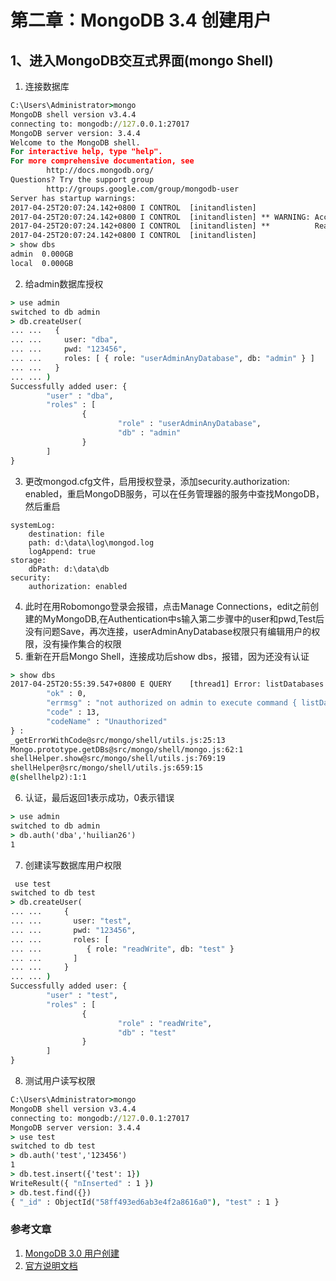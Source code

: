 # 第二章：MongoDB 3.4 创建用户
## 1、进入MongoDB交互式界面(mongo Shell)
1. 连接数据库
```bat
C:\Users\Administrator>mongo
MongoDB shell version v3.4.4
connecting to: mongodb://127.0.0.1:27017
MongoDB server version: 3.4.4
Welcome to the MongoDB shell.
For interactive help, type "help".
For more comprehensive documentation, see
        http://docs.mongodb.org/
Questions? Try the support group
        http://groups.google.com/group/mongodb-user
Server has startup warnings:
2017-04-25T20:07:24.142+0800 I CONTROL  [initandlisten]
2017-04-25T20:07:24.142+0800 I CONTROL  [initandlisten] ** WARNING: Access control is not enabled for the database.
2017-04-25T20:07:24.142+0800 I CONTROL  [initandlisten] **          Read and write access to data and configuration is unrestricted.
2017-04-25T20:07:24.142+0800 I CONTROL  [initandlisten]
> show dbs
admin  0.000GB
local  0.000GB
```
2. 给admin数据库授权
```bat
> use admin
switched to db admin
> db.createUser(
... ...   {
... ...     user: "dba",
... ...     pwd: "123456",
... ...     roles: [ { role: "userAdminAnyDatabase", db: "admin" } ]
... ...   }
... ... )
Successfully added user: {
        "user" : "dba",
        "roles" : [
                {
                        "role" : "userAdminAnyDatabase",
                        "db" : "admin"
                }
        ]
}
```
3. 更改mongod.cfg文件，启用授权登录，添加security.authorization: enabled，重启MongoDB服务，可以在任务管理器的服务中查找MongoDB，然后重启
```
systemLog:
    destination: file
    path: d:\data\log\mongod.log
    logAppend: true
storage:
    dbPath: d:\data\db
security:
    authorization: enabled
```
4. 此时在用Robomongo登录会报错，点击Manage Connections，edit之前创建的MyMongoDB,在Authentication中s输入第二步骤中的user和pwd,Test后没有问题Save，再次连接，userAdminAnyDatabase权限只有编辑用户的权限，没有操作集合的权限
5. 重新在开启Mongo Shell，连接成功后show dbs，报错，因为还没有认证
```bat
> show dbs
2017-04-25T20:55:39.547+0800 E QUERY    [thread1] Error: listDatabases failed:{
        "ok" : 0,
        "errmsg" : "not authorized on admin to execute command { listDatabases: 1.0 }",
        "code" : 13,
        "codeName" : "Unauthorized"
} :
_getErrorWithCode@src/mongo/shell/utils.js:25:13
Mongo.prototype.getDBs@src/mongo/shell/mongo.js:62:1
shellHelper.show@src/mongo/shell/utils.js:769:19
shellHelper@src/mongo/shell/utils.js:659:15
@(shellhelp2):1:1
```
6. 认证，最后返回1表示成功，0表示错误
```bat
> use admin
switched to db admin
> db.auth('dba','huilian26')
1
```
7. 创建读写数据库用户权限
```bat
 use test
switched to db test
> db.createUser(
... ...     {
... ...       user: "test",
... ...       pwd: "123456",
... ...       roles: [
... ...          { role: "readWrite", db: "test" }
... ...       ]
... ...     }
... ... )
Successfully added user: {
        "user" : "test",
        "roles" : [
                {
                        "role" : "readWrite",
                        "db" : "test"
                }
        ]
}
```
8. 测试用户读写权限
```bat
C:\Users\Administrator>mongo
MongoDB shell version v3.4.4
connecting to: mongodb://127.0.0.1:27017
MongoDB server version: 3.4.4
> use test
switched to db test
> db.auth('test','123456')
1
> db.test.insert({'test': 1})
WriteResult({ "nInserted" : 1 })
> db.test.find({})
{ "_id" : ObjectId("58ff493ed6ab3e4f2a8616a0"), "test" : 1 }
```
### 参考文章
1. [MongoDB 3.0 用户创建](http://www.cnblogs.com/zhoujinyi/p/4610050.html)
2. [官方说明文档](https://docs.mongodb.com/manual/tutorial/create-users/)
